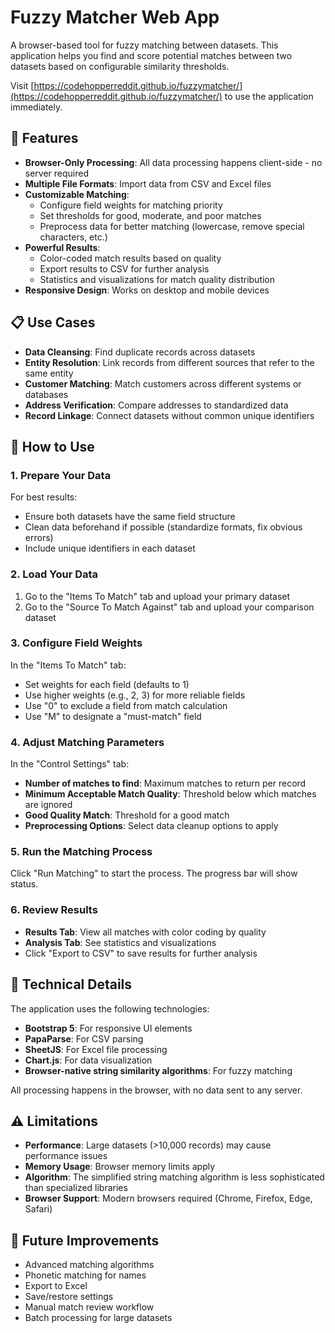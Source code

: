 # Fuzzy Matcher Web App

A browser-based tool for fuzzy matching between datasets. This application helps you find and score potential matches between two datasets based on configurable similarity thresholds.

Visit [https://codehopperreddit.github.io/fuzzymatcher/](https://codehopperreddit.github.io/fuzzymatcher/) to use the application immediately.

## 🌟 Features

- **Browser-Only Processing**: All data processing happens client-side - no server required
- **Multiple File Formats**: Import data from CSV and Excel files
- **Customizable Matching**:
  - Configure field weights for matching priority
  - Set thresholds for good, moderate, and poor matches
  - Preprocess data for better matching (lowercase, remove special characters, etc.)
- **Powerful Results**:
  - Color-coded match results based on quality
  - Export results to CSV for further analysis
  - Statistics and visualizations for match quality distribution
- **Responsive Design**: Works on desktop and mobile devices

## 📋 Use Cases

- **Data Cleansing**: Find duplicate records across datasets
- **Entity Resolution**: Link records from different sources that refer to the same entity
- **Customer Matching**: Match customers across different systems or databases
- **Address Verification**: Compare addresses to standardized data
- **Record Linkage**: Connect datasets without common unique identifiers


## 📖 How to Use

### 1. Prepare Your Data

For best results:
- Ensure both datasets have the same field structure
- Clean data beforehand if possible (standardize formats, fix obvious errors)
- Include unique identifiers in each dataset

### 2. Load Your Data

1. Go to the "Items To Match" tab and upload your primary dataset
2. Go to the "Source To Match Against" tab and upload your comparison dataset

### 3. Configure Field Weights

In the "Items To Match" tab:
- Set weights for each field (defaults to 1)
- Use higher weights (e.g., 2, 3) for more reliable fields
- Use "0" to exclude a field from match calculation
- Use "M" to designate a "must-match" field

### 4. Adjust Matching Parameters

In the "Control Settings" tab:
- **Number of matches to find**: Maximum matches to return per record
- **Minimum Acceptable Match Quality**: Threshold below which matches are ignored
- **Good Quality Match**: Threshold for a good match
- **Preprocessing Options**: Select data cleanup options to apply

### 5. Run the Matching Process

Click "Run Matching" to start the process. The progress bar will show status.

### 6. Review Results

- **Results Tab**: View all matches with color coding by quality
- **Analysis Tab**: See statistics and visualizations
- Click "Export to CSV" to save results for further analysis

## 🔧 Technical Details

The application uses the following technologies:
- **Bootstrap 5**: For responsive UI elements
- **PapaParse**: For CSV parsing
- **SheetJS**: For Excel file processing
- **Chart.js**: For data visualization
- **Browser-native string similarity algorithms**: For fuzzy matching

All processing happens in the browser, with no data sent to any server.

## ⚠️ Limitations

- **Performance**: Large datasets (>10,000 records) may cause performance issues
- **Memory Usage**: Browser memory limits apply
- **Algorithm**: The simplified string matching algorithm is less sophisticated than specialized libraries
- **Browser Support**: Modern browsers required (Chrome, Firefox, Edge, Safari)

## 🔮 Future Improvements

- Advanced matching algorithms
- Phonetic matching for names
- Export to Excel
- Save/restore settings
- Manual match review workflow
- Batch processing for large datasets

